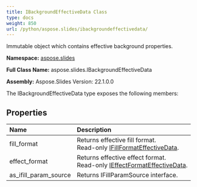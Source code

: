 ```yaml
---
title: IBackgroundEffectiveData Class
type: docs
weight: 850
url: /python/aspose.slides/ibackgroundeffectivedata/
---
```


Immutable object which contains effective background properties.

**Namespace:** [aspose.slides](/python/aspose.slides/)

**Full Class Name:** aspose.slides.IBackgroundEffectiveData

**Assembly:**  Aspose.Slides Version: 22.1.0.0

The IBackgroundEffectiveData type exposes the following members:
## **Properties**
|**Name**|**Description**|
| :- | :- |
|fill_format|Returns effective fill format.<br/>            Read-only [IFillFormatEffectiveData](/python/aspose.slides/ifillformateffectivedata/).|
|effect_format|Returns effective effect format.<br/>            Read-only [IEffectFormatEffectiveData](/python/aspose.slides/ieffectformateffectivedata/).|
|as_ifill_param_source|Returns IFillParamSource interface.|
